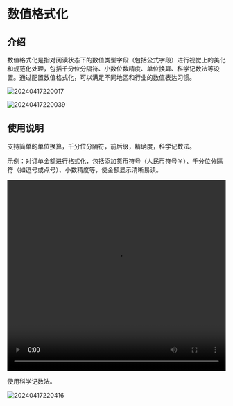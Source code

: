 # 数值格式化

## 介绍

数值格式化是指对阅读状态下的数值类型字段（包括公式字段）进行视觉上的美化和规范化处理，包括千分位分隔符、小数位数精度、单位换算、科学记数法等设置。通过配置数值格式化，可以满足不同地区和行业的数值表达习惯。

![20240417220017](https://static-docs.nocobase.com/20240417220017.png)

![20240417220039](https://static-docs.nocobase.com/20240417220039.png)
## 使用说明
支持简单的单位换算，千分位分隔符，前后缀，精确度，科学记数法。

示例：对订单金额进行格式化，包括添加货币符号（人民币符号￥）、千分位分隔符（如逗号或点号）、小数精度等，使金额显示清晰易读。

<video width="100%" height="440" controls>
      <source src="https://nocobase-docs.oss-cn-beijing.aliyuncs.com/20240417220140.mp4" type="video/mp4">
</video>

使用科学记数法。

![20240417220416](https://static-docs.nocobase.com/20240417220416.png)
